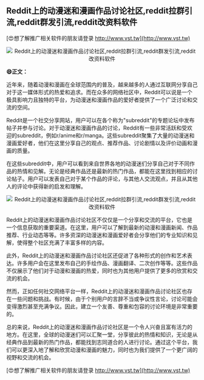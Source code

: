 ## **Reddit上的动漫迷和漫画作品讨论社区,reddit拉群引流,reddit群发引流,reddit改资料软件**

[😍想了解推广相关软件的朋友请登录 http://www.vst.tw](http://www.vst.tw)

 <center><img src="https://vst.tw/MP4/tuiguang/png/5.png" alt="Reddit上的动漫迷和漫画作品讨论社区,reddit拉群引流,reddit群发引流,reddit改资料软件"></center>

**😄正文：**

近年来，随着动漫和漫画在全球范围内的普及，越来越多的人通过互联网分享自己对于这一媒体形式的热爱和追求。而在众多的网络社区中，Reddit可以说是一个极具影响力且独特的平台，为动漫迷和漫画作品的爱好者提供了一个广泛讨论和交流的空间。

Reddit是一个社交分享网站，用户可以在各个称为"subreddit"的专题论坛中发布帖子并参与讨论。对于动漫迷和漫画作品的讨论，Reddit有一些非常活跃和受欢迎的subreddit，例如r/anime和r/manga。这些subreddit聚集了大量的动漫迷和漫画爱好者，他们在这里分享自己的观点、推荐作品、讨论剧情以及评价动画和漫画的质量。

在这些subreddit中，用户可以看到来自世界各地的动漫迷们分享自己对于不同作品的热情和见解。无论是经典作品还是最新的热门作品，都能在这里找到相应的讨论帖子。用户可以发表自己对于某个作品的评论，与其他人交流观点，并且从其他人的评论中获得新的启发和理解。

 <center><img src="https://vst.tw/MP4/tuiguang/png/1.png" alt="Reddit上的动漫迷和漫画作品讨论社区,reddit拉群引流,reddit群发引流,reddit改资料软件"></center>

Reddit上的动漫迷和漫画作品讨论社区不仅仅是一个分享和交流的平台，它也是一个信息获取的重要渠道。在这里，用户可以了解到最新的动漫和漫画新闻、作品推荐、行业动态等等。许多资深的动漫迷和漫画爱好者会分享他们的专业知识和见解，使得整个社区充满了丰富多样的内容。

此外，Reddit上的动漫迷和漫画作品讨论社区还促进了各种形式的创作和艺术表达。许多用户会在这里发布自己的手绘作品、漫画翻译、二次创作等等。这些作品不仅展示了他们对于动漫和漫画的热爱，同时也为其他用户提供了更多的欣赏和交流的机会。

然而，正如任何社交网络平台一样，Reddit上的动漫迷和漫画作品讨论社区也存在一些问题和挑战。有时候，由于个别用户的言辞不当或争议性言论，讨论可能会变得激烈甚至充满争议。因此，建立一个友善、尊重和包容的讨论环境是非常重要的。

总的来说，Reddit上的动漫迷和漫画作品讨论社区是一个令人兴奋且富有活力的地方。在这里，全球的动漫迷们可以汇聚一堂，分享彼此的热情和知识，无论是从经典作品到最新的热门作品，都能找到志同道合的人进行讨论。通过这个平台，我们可以更深入地了解和欣赏动漫和漫画的魅力，同时也为我们提供了一个更广阔的视野和交流的机会。

[😍想了解推广相关软件的朋友请登录 http://www.vst.tw](http://www.vst.tw)



